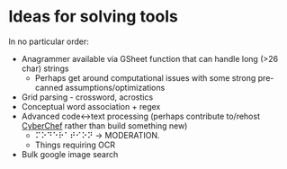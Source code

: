 # Ideas for solving tools

In no particular order:

- Anagrammer available via GSheet function that can handle long (>26 char) strings
  - Perhaps get around computational issues with some strong pre-canned assumptions/optimizations
- Grid parsing - crossword, acrostics
- Conceptual word association + regex
- Advanced code<->text processing (perhaps contribute to/rehost [CyberChef](https://github.com/gchq/CyberChef) rather than build something new)
  - ⠍⠕⠙⠑⠗⠁⠞⠊⠕⠝ -> MODERATION.
  - Things requiring OCR 
- Bulk google image search
